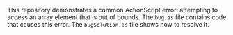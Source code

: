 This repository demonstrates a common ActionScript error: attempting to access an array element that is out of bounds.  The `bug.as` file contains code that causes this error. The `bugSolution.as` file shows how to resolve it.